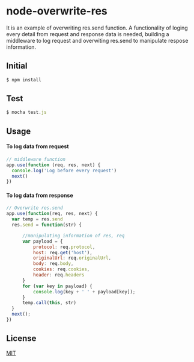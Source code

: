 # node-overwrite-res

It is an example of overwriting res.send function. A functionality of loging every detail from request and response data is needed, building a middleware to log request and overwiting res.send to manipulate respose information.


## Initial
```js
$ npm install
```

## Test
```js
$ mocha test.js
```

## Usage
#### To log data from request 
```js
// middleware function
app.use(function (req, res, next) {
  console.log('Log before every request')
  next()
})
```

#### To log data from response 
```js
// Overwrite res.send
app.use(function(req, res, next) {
  var temp = res.send
  res.send = function(str) {

      //manipulating information of res, req 
      var payload = {
          protocol: req.protocol,
          host: req.get('host'),
          originalUrl: req.originalUrl,
          body: req.body,
          cookies: req.cookies,
          header: req.headers
      }
      for (var key in payload) {
          console.log(key + ' ' + payload[key]);
      }
      temp.call(this, str)
  }
  next();
})
```


## License


[MIT](http://vjpr.mit-license.org)
